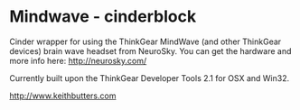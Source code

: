 Mindwave - cinderblock
====================

Cinder wrapper for using the ThinkGear MindWave (and other ThinkGear devices) brain wave headset from NeuroSky.
You can get the hardware and more info here: http://neurosky.com/

Currently built upon the ThinkGear Developer Tools 2.1 for OSX and Win32.

http://www.keithbutters.com
